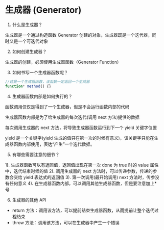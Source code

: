 # 生成器 (Generator)

1. 什么是生成器？

生成器是一个通过构造函数 Generator 创建的对象，生成器既是一个迭代器，同时又是一个可迭代对象

2. 如何创建生成器？

生成器的创建，必须使用生成器函数（Generator Function）

3. 如何书写一个生成器函数呢？

```js
//这是一个生成器函数，该函数一定返回一个生成器
function* method() {}
```

4. 生成器函数内部是如何执行的？

函数调用仅仅是得到了一个生成器，但是不会运行函数内部的代码

生成器函数内部是为了给生成器的每次迭代(调用 next 方法)提供的数据

每次调用生成器的 next 方法，将导致生成器函数运行到下一个 yield 关键字位置

yield 是一个关键字(yield 生成的值只在第一次的时候有意义)，该关键字只能在生成器函数内部使用，表达“产生”一个迭代数据。

5. 有哪些需要注意的细节？

1). 生成器函数可以有返回值，返回值出现在第一次 done 为 true 时的 value 属性中，迭代结束时候的值
2). 调用生成器的 next 方法时，可以传递参数，传递的参数会交给 yield 表达式的返回值
3). 第一次调用(最开始调用) next 方法时，传参没有任何意义
4). 在生成器函数内部，可以调用其他生成器函数，但是要注意加上\*号

6. 生成器的其他 API

- return 方法：调用该方法，可以提前结束生成器函数，从而提前让整个迭代过程结束
- throw 方法：调用该方法，可以在生成器中产生一个错误

